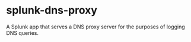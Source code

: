 # splunk-dns-proxy
A Splunk app that serves a DNS proxy server for the purposes of logging DNS queries.
